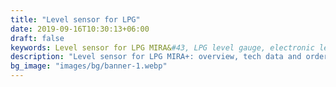 ```yaml
---
title: "Level sensor for LPG"
date: 2019-09-16T10:30:13+06:00
draft: false
keywords: Level sensor for LPG MIRA&#43, LPG level gauge, electronic level, LPG level measurement
description: "Level sensor for LPG MIRA+: overview, tech data and order info"
bg_image: "images/bg/banner-1.webp"
---
```


